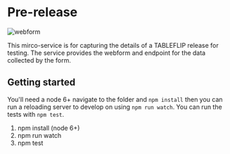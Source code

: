 # Pre-release

![webform](https://cloud.githubusercontent.com/assets/4499581/26791630/a0787d40-4a0f-11e7-8c8d-d132139cb7a9.png)

This mirco-service is for capturing the details of a TABLEFLIP release for testing. The service provides the webform and endpoint for the data collected by the form.

## Getting started

You'll need a node 6+ navigate to the folder and `npm install` then you can run a reloading server to develop on using `npm run watch`. You can run the tests with `npm test`.

1) npm install (node 6+)
2) npm run watch
3) npm test
